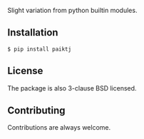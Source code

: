 Slight variation from python builtin modules.

## Installation
```shell script
$ pip install paiktj
```

## License
The package is also 3-clause BSD licensed.

## Contributing
Contributions are always welcome.

